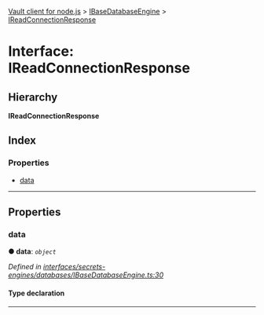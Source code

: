 [Vault client for node.js](../README.md) > [IBaseDatabaseEngine](../modules/ibasedatabaseengine.md) > [IReadConnectionResponse](../interfaces/ibasedatabaseengine.ireadconnectionresponse.md)

# Interface: IReadConnectionResponse

## Hierarchy

**IReadConnectionResponse**

## Index

### Properties

* [data](ibasedatabaseengine.ireadconnectionresponse.md#data)

---

## Properties

<a id="data"></a>

###  data

**● data**: *`object`*

*Defined in [interfaces/secrets-engines/databases/IBaseDatabaseEngine.ts:30](https://github.com/theogravity/vault-client/blob/38077d0/src/interfaces/secrets-engines/databases/IBaseDatabaseEngine.ts#L30)*

#### Type declaration

___

